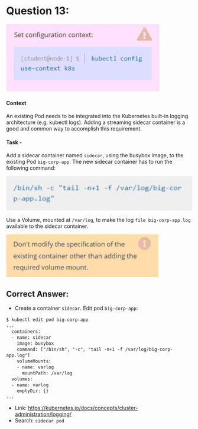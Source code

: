 # Question 13:

![](./context13.png)

#### Context
An existing Pod needs to be integrated into the Kubernetes built-in logging architecture (e.g. kubectl logs). Adding a streaming sidecar container is a good and common way to accomplish this requirement.

#### Task -
Add a sidecar container named ```sidecar```, using the busybox image, to the existing Pod ```big-corp-app```. The new sidecar container has to run the following command:

![](./note13-01.png)

Use a Volume, mounted at ```/var/log```, to make the log ```file big-corp-app.log``` available to the sidecar container.

![](./note13-02.png)

## Correct Answer:

- Create a container ```sidecar```. Edit pod ```big-corp-app```:
```
$ kubectl edit pod big-corp-app
...
  containers:
  - name: sidecar
    image: busybox
    command: ["/bin/sh", "-c", "tail -n+1 -f /var/log/big-corp-app.log"]
    volumeMounts:
    - name: varlog
      mountPath: /var/log
  volumes:
  - name: varlog
    emptyDir: {}
...
```

- Link: https://kubernetes.io/docs/concepts/cluster-administration/logging/
- Search: ```sidecar pod```